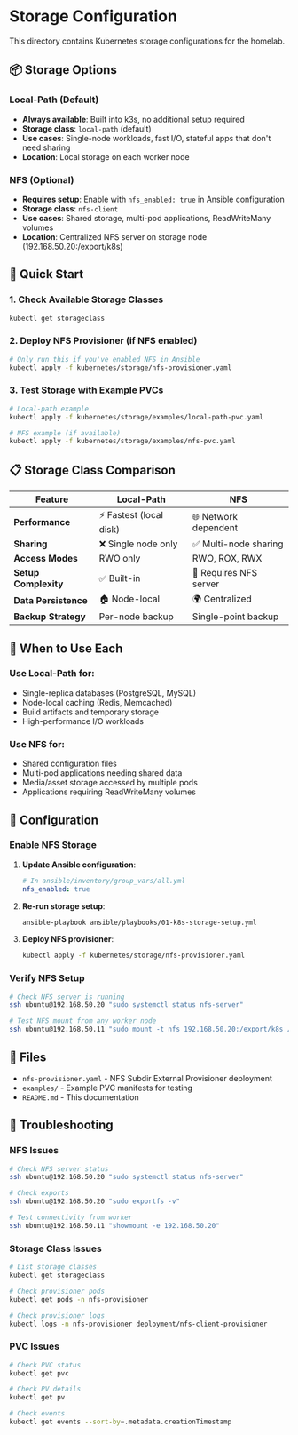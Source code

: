 # Storage Configuration

This directory contains Kubernetes storage configurations for the homelab.

## 📦 Storage Options

### **Local-Path (Default)**
- **Always available**: Built into k3s, no additional setup required
- **Storage class**: `local-path` (default)
- **Use cases**: Single-node workloads, fast I/O, stateful apps that don't need sharing
- **Location**: Local storage on each worker node

### **NFS (Optional)**
- **Requires setup**: Enable with `nfs_enabled: true` in Ansible configuration
- **Storage class**: `nfs-client`
- **Use cases**: Shared storage, multi-pod applications, ReadWriteMany volumes
- **Location**: Centralized NFS server on storage node (192.168.50.20:/export/k8s)

## 🚀 Quick Start

### **1. Check Available Storage Classes**
```bash
kubectl get storageclass
```

### **2. Deploy NFS Provisioner (if NFS enabled)**
```bash
# Only run this if you've enabled NFS in Ansible
kubectl apply -f kubernetes/storage/nfs-provisioner.yaml
```

### **3. Test Storage with Example PVCs**
```bash
# Local-path example
kubectl apply -f kubernetes/storage/examples/local-path-pvc.yaml

# NFS example (if available)
kubectl apply -f kubernetes/storage/examples/nfs-pvc.yaml
```

## 📋 Storage Class Comparison

| Feature | Local-Path | NFS |
|---------|------------|-----|
| **Performance** | ⚡ Fastest (local disk) | 🌐 Network dependent |
| **Sharing** | ❌ Single node only | ✅ Multi-node sharing |
| **Access Modes** | RWO only | RWO, ROX, RWX |
| **Setup Complexity** | ✅ Built-in | 🔧 Requires NFS server |
| **Data Persistence** | 🏠 Node-local | 🌍 Centralized |
| **Backup Strategy** | Per-node backup | Single-point backup |

## 🎯 When to Use Each

### **Use Local-Path for:**
- Single-replica databases (PostgreSQL, MySQL)
- Node-local caching (Redis, Memcached)
- Build artifacts and temporary storage
- High-performance I/O workloads

### **Use NFS for:**
- Shared configuration files
- Multi-pod applications needing shared data
- Media/asset storage accessed by multiple pods
- Applications requiring ReadWriteMany volumes

## 🔧 Configuration

### **Enable NFS Storage**
1. **Update Ansible configuration**:
   ```yaml
   # In ansible/inventory/group_vars/all.yml
   nfs_enabled: true
   ```

2. **Re-run storage setup**:
   ```bash
   ansible-playbook ansible/playbooks/01-k8s-storage-setup.yml
   ```

3. **Deploy NFS provisioner**:
   ```bash
   kubectl apply -f kubernetes/storage/nfs-provisioner.yaml
   ```

### **Verify NFS Setup**
```bash
# Check NFS server is running
ssh ubuntu@192.168.50.20 "sudo systemctl status nfs-server"

# Test NFS mount from any worker node
ssh ubuntu@192.168.50.11 "sudo mount -t nfs 192.168.50.20:/export/k8s /mnt"
```

## 📁 Files

- `nfs-provisioner.yaml` - NFS Subdir External Provisioner deployment
- `examples/` - Example PVC manifests for testing
- `README.md` - This documentation

## 🐛 Troubleshooting

### **NFS Issues**
```bash
# Check NFS server status
ssh ubuntu@192.168.50.20 "sudo systemctl status nfs-server"

# Check exports
ssh ubuntu@192.168.50.20 "sudo exportfs -v"

# Test connectivity from worker
ssh ubuntu@192.168.50.11 "showmount -e 192.168.50.20"
```

### **Storage Class Issues**
```bash
# List storage classes
kubectl get storageclass

# Check provisioner pods
kubectl get pods -n nfs-provisioner

# Check provisioner logs
kubectl logs -n nfs-provisioner deployment/nfs-client-provisioner
```

### **PVC Issues**
```bash
# Check PVC status
kubectl get pvc

# Check PV details
kubectl get pv

# Check events
kubectl get events --sort-by=.metadata.creationTimestamp
```